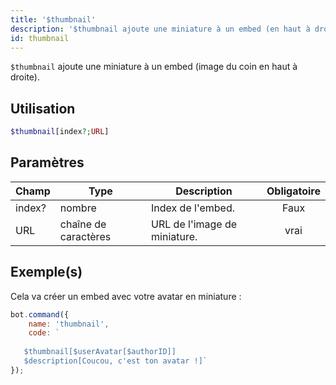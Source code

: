 ```yaml
---
title: '$thumbnail'
description: '$thumbnail ajoute une miniature à un embed (en haut à droite).'
id: thumbnail
---
```


`$thumbnail` ajoute une miniature à un embed (image du coin en haut à droite).

## Utilisation

```php
$thumbnail[index?;URL]
```

## Paramètres

| Champ  | Type                 | Description                  | Obligatoire |
| ------ | -------------------- | ---------------------------- |:-----------:|
| index? | nombre               | Index de l'embed.            |    Faux     |
| URL    | chaîne de caractères | URL de l'image de miniature. |    vrai     |

## Exemple(s)

Cela va créer un embed avec votre avatar en miniature :

```javascript
bot.command({
    name: 'thumbnail',
    code: `
   
   $thumbnail[$userAvatar[$authorID]]
   $description[Coucou, c'est ton avatar !]`
});
```